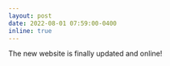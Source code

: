 ```yaml
---
layout: post
date: 2022-08-01 07:59:00-0400
inline: true
---
```


The new website is finally updated and online! 
